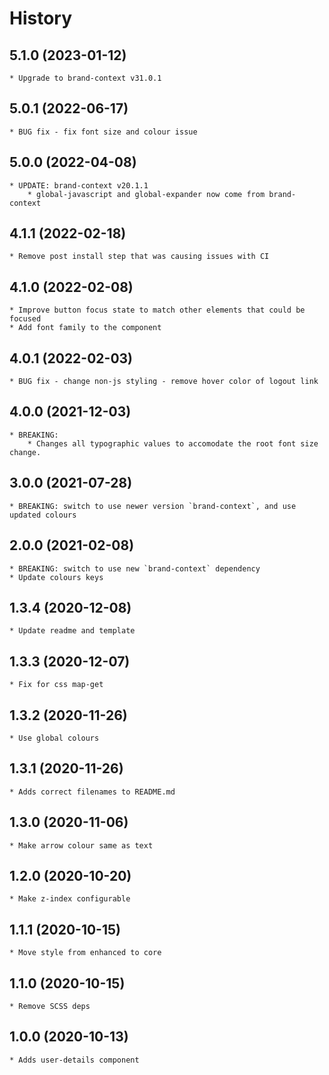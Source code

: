 # History

## 5.1.0 (2023-01-12)
    * Upgrade to brand-context v31.0.1

## 5.0.1 (2022-06-17)
    * BUG fix - fix font size and colour issue

## 5.0.0 (2022-04-08)
    * UPDATE: brand-context v20.1.1
        * global-javascript and global-expander now come from brand-context

## 4.1.1 (2022-02-18)
    * Remove post install step that was causing issues with CI

## 4.1.0 (2022-02-08)
    * Improve button focus state to match other elements that could be focused
    * Add font family to the component

## 4.0.1 (2022-02-03)
	* BUG fix - change non-js styling - remove hover color of logout link

## 4.0.0 (2021-12-03)
    * BREAKING:
        * Changes all typographic values to accomodate the root font size change.

## 3.0.0 (2021-07-28)
    * BREAKING: switch to use newer version `brand-context`, and use updated colours

## 2.0.0 (2021-02-08)
    * BREAKING: switch to use new `brand-context` dependency
    * Update colours keys

## 1.3.4 (2020-12-08)
	* Update readme and template

## 1.3.3 (2020-12-07)
	* Fix for css map-get

## 1.3.2 (2020-11-26)
	* Use global colours

## 1.3.1 (2020-11-26)
	* Adds correct filenames to README.md

## 1.3.0 (2020-11-06)
	* Make arrow colour same as text

## 1.2.0 (2020-10-20)
	* Make z-index configurable

## 1.1.1 (2020-10-15)
	* Move style from enhanced to core

## 1.1.0 (2020-10-15)
	* Remove SCSS deps

## 1.0.0 (2020-10-13)
	* Adds user-details component
